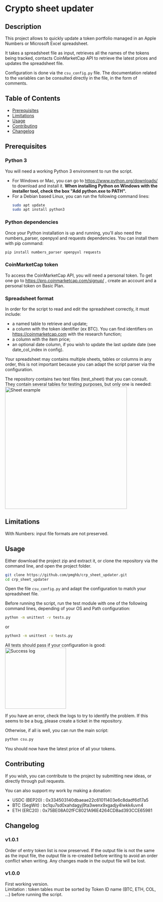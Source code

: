 # Crypto sheet updater

## Description
This project allows to quickly update a token portfolio managed in an Apple Numbers or Microsoft Excel spreadsheet.

It takes a spreadsheet file as input, retrieves all the names of the tokens being tracked, contacts CoinMarketCap API to retrieve the latest prices and updates the spreadsheet file.

Configuration is done via the `csu_config.py` file. The documentation related to the variables can be consulted directly in the file, in the form of comments.

## Table of Contents
- [Prerequisites](#prerequisites)
- [Limitations](#limitations)
- [Usage](#usage)
- [Contributing](#contributing)
- [Changelog](#changelog)

## Prerequisites
### Python 3
You will need a working Python 3 environment to run the script.
- For Windows or Mac, you can go to https://www.python.org/downloads/ to download and install it. <strong>When installing Python on Windows with the installer tool, check the box "Add python.exe to PATH".</strong>
- For a Debian based Linux, you can run the following command lines:
    ```sh
    sudo apt update
    sudo apt install python3
    ```
### Python dependencies
Once your Python installation is up and running, you'll also need the numbers_parser, openpyxl and requests dependencies. You can install them with pip command:
```sh
pip install numbers_parser openpyxl requests
```

### CoinMarketCap token
To access the CoinMarketCap API, you will need a personal token. To get one go to https://pro.coinmarketcap.com/signup/ , create an account and a personal token on Basic Plan.

### Spreadsheet format
In order for the script to read and edit the spreadsheet correctly, it must include:
- a named table to retrieve and update;
- a column with the token identifier (ex BTC). You can find identifiers on https://coinmarketcap.com with the research function;
- a column with the item price;
- an optional date column, if you wish to update the last update date (see date_col_index in config).

Your spreadsheet may contains multiple sheets, tables or columns in any order, this is not important because you can adapt the script parser via the configuration.

The repository contains two test files (test_sheet) that you can consult. They contain several tables for testing purposes, but only one is needed:\
<img src="sc_1_example.png" alt="Sheet example" width="400"/>

## Limitations
With Numbers: input file formats are not preserved.

## Usage
Either download the project zip and extract it, or clone the repository via the command line, and open the project folder.
```sh
git clone https://github.com/pmghb/crp_sheet_updater.git
cd crp_sheet_updater
```

Open the file `csu_config.py` and adapt the configuration to match your spreadsheet file.

Before running the script, run the test module with one of the following command lines, depending of your OS and Path configuration:
```sh
python -m unittest -v tests.py
```

or 

```sh
python3 -m unittest -v tests.py
```

All tests should pass if your configuration is good:\
<img src="sc_2_log.png" alt="Success log" width="200"/>

If you have an error, check the logs to try to identify the problem. If this seems to be a bug, please create a ticket in the repository.

Otherwise, if all is well, you can run the main script:
```sh
python csu.py
```
You should now have the latest price of all your tokens.

## Contributing
If you wish, you can contribute to the project by submitting new ideas, or directly through pull requests.

You can also support my work by making a donation:
- USDC (BEP20) : 0x334503140dbaeae22c61011403e6c8dadf6d17a5
- BTC (SegWit) : bc1qu7sd0xahdagyj9ta3wenx9xgadjy4lwkk4uvn4
- ETH (ERC20) : 0x75BE08A02fFC8021A96E4264CD8ad393CCE65981

## Changelog
### v1.0.1
Order of entry token list is now preserved. If the output file is not the same as the input file, the output file is re-created before writing to avoid an order conflict when writing. Any changes made in the output file will be lost.

### v1.0.0
First working version.\
Limitation : token tables must be sorted by Token ID name (BTC, ETH, COL, ...) before running the script.
